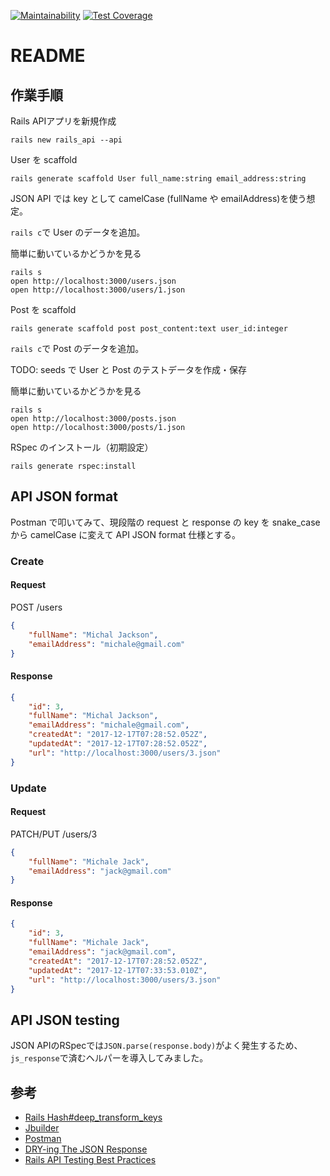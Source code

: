 [![Maintainability](https://api.codeclimate.com/v1/badges/6bc16f3bcc5522f2b685/maintainability)](https://codeclimate.com/github/vochicong/rails-json-api/maintainability)
[![Test Coverage](https://api.codeclimate.com/v1/badges/6bc16f3bcc5522f2b685/test_coverage)](https://codeclimate.com/github/vochicong/rails-json-api/test_coverage)

# README

## 作業手順

Rails APIアプリを新規作成

    rails new rails_api --api

User を scaffold

    rails generate scaffold User full_name:string email_address:string

JSON API では key として camelCase (fullName や emailAddress)を使う想定。

`rails c`で User のデータを追加。

簡単に動いているかどうかを見る

    rails s
    open http://localhost:3000/users.json
    open http://localhost:3000/users/1.json

Post を scaffold

    rails generate scaffold post post_content:text user_id:integer

`rails c`で Post のデータを追加。

TODO: seeds で User と Post のテストデータを作成・保存

簡単に動いているかどうかを見る

    rails s
    open http://localhost:3000/posts.json
    open http://localhost:3000/posts/1.json

RSpec のインストール（初期設定）

    rails generate rspec:install

## API JSON format

Postman で叩いてみて、現段階の request と response の key を
snake_case から camelCase に変えて API JSON format 仕様とする。

### Create

#### Request

POST /users
```json
{
    "fullName": "Michal Jackson",
    "emailAddress": "michale@gmail.com"
}
```

#### Response

```json
{
    "id": 3,
    "fullName": "Michal Jackson",
    "emailAddress": "michale@gmail.com",
    "createdAt": "2017-12-17T07:28:52.052Z",
    "updatedAt": "2017-12-17T07:28:52.052Z",
    "url": "http://localhost:3000/users/3.json"
}
```

### Update

#### Request

PATCH/PUT /users/3
```json
{
    "fullName": "Michale Jack",
    "emailAddress": "jack@gmail.com"
}
```

#### Response

```json
{
    "id": 3,
    "fullName": "Michale Jack",
    "emailAddress": "jack@gmail.com",
    "createdAt": "2017-12-17T07:28:52.052Z",
    "updatedAt": "2017-12-17T07:33:53.010Z",
    "url": "http://localhost:3000/users/3.json"
}
```

## API JSON testing

JSON APIのRSpecでは`JSON.parse(response.body)`がよく発生するため、
`js_response`で済むヘルパーを導入してみました。

## 参考

- [Rails Hash#deep_transform_keys](http://api.rubyonrails.org/classes/Hash.html#method-i-deep_transform_keys-21)
- [Jbuilder](https://github.com/rails/jbuilder)
- [Postman](https://www.getpostman.com/)
- [DRY-ing The JSON Response](http://aalvarez.me/blog/posts/testing-a-rails-api-with-rspec.html)
- [Rails API Testing Best Practices](http://matthewlehner.net/rails-api-testing-guidelines/)
